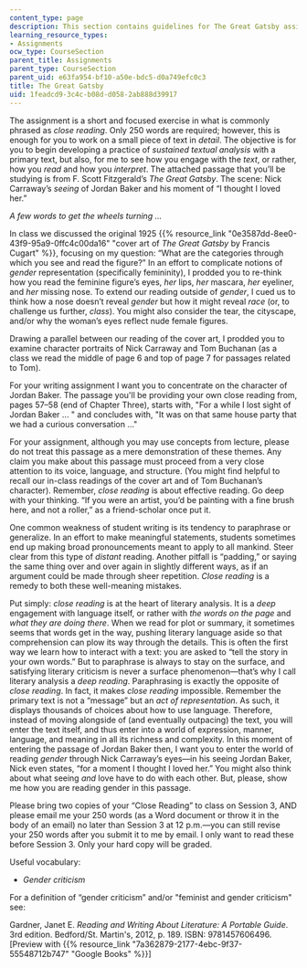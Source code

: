 ```yaml
---
content_type: page
description: This section contains guidelines for The Great Gatsby assignment.
learning_resource_types:
- Assignments
ocw_type: CourseSection
parent_title: Assignments
parent_type: CourseSection
parent_uid: e63fa954-bf10-a50e-bdc5-d0a749efc0c3
title: The Great Gatsby
uid: 1feadcd9-3c4c-b08d-d058-2ab888d39917
---
```


The assignment is a short and focused exercise in what is commonly phrased as _close reading_. Only 250 words are required; however, this is enough for you to work on a small piece of text in _detail_. The objective is for you to begin developing a practice of _sustained textual analysis_ with a primary text, but also, for me to see how you engage with the _text_, or rather, how you _read_ and how you _interpret_. The attached passage that you’ll be studying is from F. Scott Fitzgerald’s _The Great Gatsby_. The scene: Nick Carraway’s _seeing_ of Jordan Baker and his moment of “I thought I loved her.”

_A few words to get the wheels turning ..._

In class we discussed the original 1925 {{% resource_link "0e3587dd-8ee0-43f9-95a9-0ffc4c00da16" "cover art of _The Great Gatsby_ by Francis Cugart" %}}, focusing on my question: “What are the categories through which you see and read the figure?” In an effort to complicate notions of _gender_ representation (specifically femininity), I prodded you to re-think how you read the feminine figure’s eyes, _her_ lips, _her_ mascara, _her_ eyeliner, and _her_ missing nose. To extend our reading outside of _gender_, I cued us to think how a nose doesn’t reveal _gender_ but how it might reveal _race_ (or, to challenge us further, _class_). You might also consider the tear, the cityscape, and/or why the woman’s eyes reflect nude female figures.

Drawing a parallel between our reading of the cover art, I prodded you to examine character portraits of Nick Carraway and Tom Buchanan (as a class we read the middle of page 6 and top of page 7 for passages related to Tom).

For your writing assignment I want you to concentrate on the character of Jordan Baker. The passage you'll be providing your own close reading from, pages 57–58 (end of Chapter Three), starts with, "For a while I lost sight of Jordan Baker ... " and concludes with, "It was on that same house party that we had a curious conversation ..."

For your assignment, although you may use concepts from lecture, please do not treat this passage as a mere demonstration of these themes. Any claim you make about this passage must proceed from a very close attention to its voice, language, and structure. (You might find helpful to recall our in-class readings of the cover art and of Tom Buchanan’s character). Remember, _close reading_ is about effective reading. Go deep with your thinking. “If you were an artist, you’d be painting with a fine brush here, and not a roller,” as a friend-scholar once put it.

One common weakness of student writing is its tendency to paraphrase or generalize. In an effort to make meaningful statements, students sometimes end up making broad pronouncements meant to apply to all mankind. Steer clear from this type of _distant_ reading. Another pitfall is “padding,” or saying the same thing over and over again in slightly different ways, as if an argument could be made through sheer repetition. _Close reading_ is a remedy to both these well-meaning mistakes.

Put simply: _close reading_ is at the heart of literary analysis. It is a _deep_ engagement with language itself, or rather with _the words on the page_ and _what they are doing there_. When we read for plot or summary, it sometimes seems that words get in the way, pushing literary language aside so that comprehension can plow its way through the details. This is often the first way we learn how to interact with a text: you are asked to “tell the story in your own words.” But to paraphrase is always to stay on the surface, and satisfying literary criticism is never a surface phenomenon—that’s why I call literary analysis a _deep reading_. Paraphrasing is exactly the opposite of _close reading_. In fact, it makes _close reading_ impossible. Remember the primary text is not a “message” but an _act of representation_. As such, it displays thousands of choices about how to use language. Therefore, instead of moving alongside of (and eventually outpacing) the text, you will enter the text itself, and thus enter into a world of expression, manner, language, and meaning in all its richness and complexity. In this moment of entering the passage of Jordan Baker then, I want you to enter the world of reading _gender_ through Nick Carraway’s eyes—in his seeing Jordan Baker, Nick even states, “for a moment I thought I loved her.” You might also think about what seeing _and_ love have to do with each other. But, please, show me how you are reading gender in this passage.

Please bring two copies of your “Close Reading” to class on Session 3, AND please email me your 250 words (as a Word document or throw it in the body of an email) no later than Session 3 at 12 p.m.—you can still revise your 250 words after you submit it to me by email. I only want to read these before Session 3. Only your hard copy will be graded.

Useful vocabulary:

*   _Gender criticism_

For a definition of “gender criticism” and/or "feminist and gender criticism" see:

Gardner, Janet E. _Reading and Writing About Literature: A Portable Guide_. 3rd edition. Bedford/St. Martin's, 2012, p. 189. ISBN: 9781457606496. \[Preview with {{% resource_link "7a362879-2177-4ebc-9f37-55548712b747" "Google Books" %}}\]